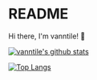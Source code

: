 # README

Hi there, I'm vanntile! 👋



[![vanntile's github stats](https://github-readme-stats.vercel.app/api?username=vanntile&count_private=true&show_icons=true&theme=prussian)](https://github.com/vanntile/github-readme-stats)

[![Top Langs](https://github-readme-stats.vercel.app/api/top-langs/?username=vanntile&layout=compact&hide=jupyter%20notebook&theme=prussian)](https://github.com/vanntile/github-readme-stats)
